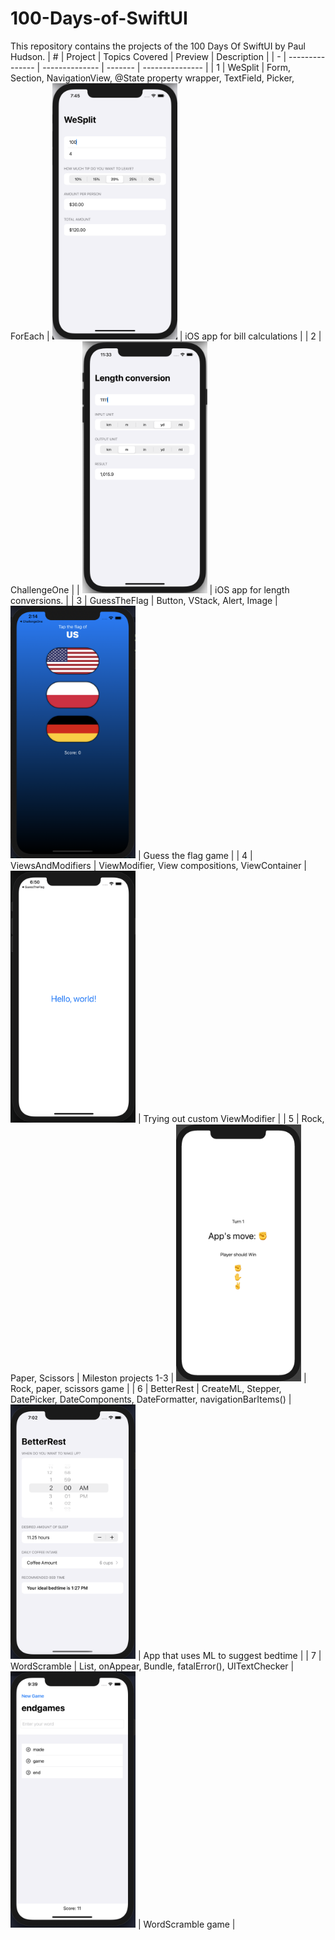 # 100-Days-of-SwiftUI
This repository contains the projects of the 100 Days Of SwiftUI by Paul Hudson.
| # | Project         | Topics Covered | Preview | Description |
| - | --------------- | -------------- | ------- | --------------- |
| 1 | WeSplit   | Form, Section, NavigationView, @State property wrapper, TextField, Picker, ForEach | <img src="WeSplit/screenshots/screenshot-1.png" width="200"> | iOS app for bill calculations |
| 2 | ChallengeOne   |  | <img src="ChallengeOne/screenshots/screenshot-1.png" width="200"> | iOS app for length conversions. |
| 3 | GuessTheFlag   | Button, VStack, Alert, Image | <img src="GuessTheFlag/screenshots/screenshot-1.png" width="200"> | Guess the flag game |
| 4 | ViewsAndModifiers   | ViewModifier, View compositions, ViewContainer | <img src="ViewsAndModifiers/screenshots/screenshot-1.png" width="200"> | Trying out custom ViewModifier |
| 5 | Rock, Paper, Scissors   | Mileston projects 1-3 | <img src="RockPaperScissors/screenshots/screenshot-1.png" width="200"> | Rock, paper, scissors game |
| 6 | BetterRest   | CreateML, Stepper, DatePicker, DateComponents, DateFormatter, navigationBarItems() | <img src="BetterRest/screenshots/screenshot-1.png" width="200"> | App that uses ML to suggest bedtime |
| 7 | WordScramble   | List, onAppear, Bundle, fatalError(), UITextChecker | <img src="WordScramble/screenshots/screenshot-1.png" width="200"> | WordScramble game |